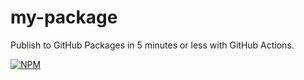 # my-package

Publish to GitHub Packages in 5 minutes or less with GitHub Actions.

[![NPM](https://img.shields.io/npm/v/@turkyden/my-package?color=orange)](https://www.npmjs.com/package/@turkyden/my-package)
